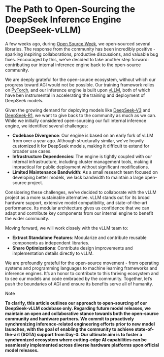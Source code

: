 # The Path to Open-Sourcing the DeepSeek Inference Engine (DeepSeek-vLLM)

A few weeks ago,
during [Open Source Week](https://github.com/deepseek-ai/open-infra-index?tab=readme-ov-file#202502-open-source-week),
we open-sourced several libraries.
The response from the community has been incredibly positive - sparking inspiring collaborations, productive
discussions, and valuable bug fixes.
Encouraged by this, we’ve decided to take another step forward: contributing our internal inference engine back to the
open-source community.

We are deeply grateful for the open-source ecosystem, without which our progress toward AGI would not be possible.
Our training framework relies on [PyTorch](https://github.com/pytorch/pytorch), and our inference engine is built
upon [vLLM](https://github.com/pytorch/pytorch),
both of which have ben instrumental in accelerating the training and deployment of DeepSeek models.

Given the growing demand for deploying models like [DeepSeek-V3](https://github.com/deepseek-ai/DeepSeek-V3)
and [DeepSeek-R1](https://github.com/deepseek-ai/DeepSeek-R1), we want to give back to the community as much as we can.
While we initially considered open-sourcing our full internal inference engine, we identified several challenges:

- **Codebase Divergence**: Our engine is based on an early fork of vLLM from over a year ago. Although structurally
  similar, we’ve heavily customized it for DeepSeek models, making it difficult to extend for broader use cases.
- **Infrastructure Dependencies**: The engine is tightly coupled with our internal infrastructure, including cluster
  management tools, making it impractical for public deployment without significant modifications.
- **Limited Maintenance Bandwidth**: As a small research team focused on developing better models, we lack bandwidth to
  maintain a large open-source project.

Considering these challenges, we’ve decided to collaborate with the vLLM project as a more sustainable alternative.
vLLM stands out for its broad hardware support, extensive model compatibility, and state-of-the-art performance.
Its modular architecture gives us confidence that we can adapt and contribute key components from our internal engine to
benefit the wider community.

Moving forward, we will work closely with the vLLM team to:

- **Extract Standalone Features**: Modularize and contribute reusable components as independent libraries.
- **Share Optimizations**: Contribute design improvements and implementation details directly to vLLM.

We are profoundly grateful for the open-source movement - from operating systems and programming languages to machine
learning frameworks and inference engines. It’s an honor to contribute to this thriving ecosystem and to see our models
and code embraced by the community. Together, let’s push the boundaries of AGI and ensure its benefits serve all of
humanity.

> [!NOTE]
> **To clarify, this article outlines our approach to open-sourcing of our DeepSeek-vLLM codebase only.
> Regarding future model releases, we maintain an open and collaborative stance towards both the open-source community
> and hardware partners.
> We commit to proactively synchronizing inference-related engineering efforts prior to new model launches, with the
> goal of enabling the community to achieve state-of-the-art (SOTA) support from Day-0. Our ultimate aim is to foster a
> synchronized ecosystem where cutting-edge AI capabilities can be seamlessly implemented across diverse hardware
> platforms upon official model releases.**
